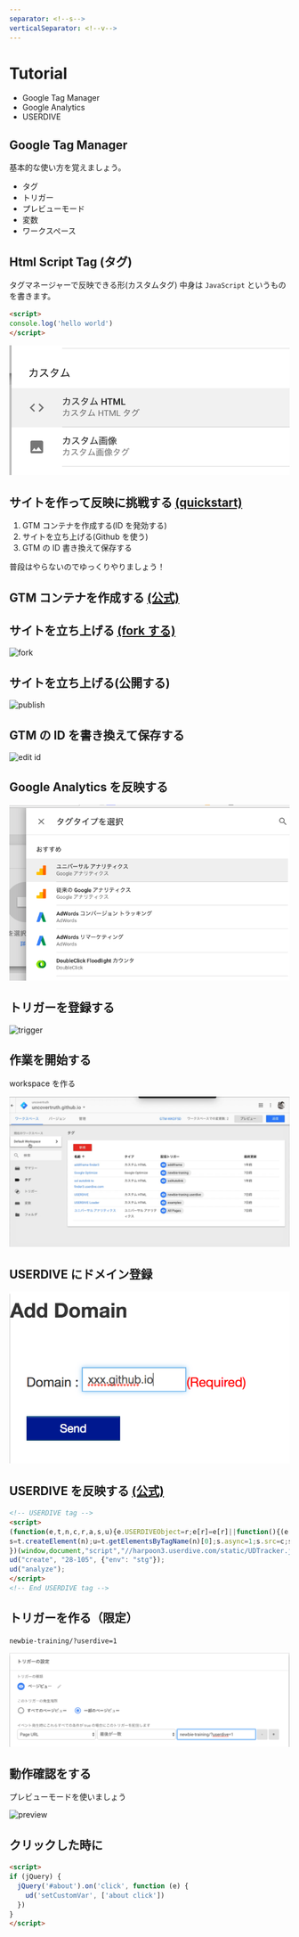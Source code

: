 ```yaml
---
separator: <!--s-->
verticalSeparator: <!--v-->
---
```


# Tutorial

* Google Tag Manager
* Google Analytics
* USERDIVE

<!--s-->

## Google Tag Manager

基本的な使い方を覚えましょう。

* タグ
* トリガー
* プレビューモード
* 変数
* ワークスペース

<!--v-->

## Html Script Tag (タグ)

タグマネージャーで反映できる形(カスタムタグ)
中身は `JavaScript` というものを書きます。

```html
<script>
console.log('hello world')
</script>
```

![image](./img/custom-html.png)

<!--s-->

## サイトを作って反映に挑戦する [(quickstart)](https://developers.google.com/tag-manager/quickstart)

1. GTM コンテナを作成する(ID を発効する)
1. サイトを立ち上げる(Github を使う)
1. GTM の ID 書き換えて保存する

普段はやらないのでゆっくりやりましょう！

<!--v-->

## GTM コンテナを作成する [(公式)](https://support.google.com/tagmanager/answer/6103696?hl=ja#new)

<!--v-->

## サイトを立ち上げる [(fork する)](https://github.com/uncovertruth/newbie-training)

![fork](./img/fork.gif)

<!--v-->

## サイトを立ち上げる(公開する)

![publish](./img/publish.gif)

<!--v-->

## GTM の ID を書き換えて保存する

![edit id](./img/edit-id.gif)

<!--s-->

## Google Analytics を反映する

![ga](./img/ga.png)

<!--v-->

## トリガーを登録する

![trigger](./img/trigger.gif)

<!--s-->

## 作業を開始する

workspace を作る

![workspace](./img/workspace.gif)

<!--v-->

## USERDIVE にドメイン登録

![domain](./img/domain.png)

<!--v-->

## USERDIVE を反映する [(公式)](http://docs.userdive.com/ja/web/devguide/javascript/)

```html
<!-- USERDIVE tag -->
<script>
(function(e,t,n,c,r,a,s,u){e.USERDIVEObject=r;e[r]=e[r]||function(){(e[r].queue=e[r].queue||[]).push(arguments)};
s=t.createElement(n);u=t.getElementsByTagName(n)[0];s.async=1;s.src=c;s.charset=a;u.parentNode.insertBefore(s,u)
})(window,document,"script","//harpoon3.userdive.com/static/UDTracker.js","ud","UTF-8");
ud("create", "28-105", {"env": "stg"});
ud("analyze");
</script>
<!-- End USERDIVE tag -->
```

<!--v-->

## トリガーを作る（限定）

`newbie-training/?userdive=1`

![tregger create](./img/trigger-create.png)

<!--v-->

## 動作確認をする

プレビューモードを使いましょう

![preview](./img/preview.gif)

<!--v-->

## クリックした時に

```html
<script>
if (jQuery) {
  jQuery('#about').on('click', function (e) {
    ud('setCustomVar', ['about click'])
  })
}
</script>
```
